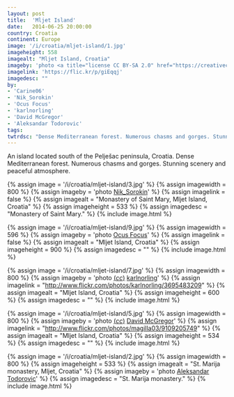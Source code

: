 ```yaml
---
layout: post
title:  'Mljet Island'
date:   2014-06-25 20:00:00
country: Croatia
continent: Europe
image: '/i/croatia/mljet-island/1.jpg'
imageheight: 558
imagealt: "Mljet Island, Croatia"
imageby: 'photo <a title="license CC BY-SA 2.0" href="https://creativecommons.org/licenses/by-sa/2.0/">(<em>cc</em>)</a> <a href="https://flic.kr/p/giEqqj">Carine06</a>'
imagelink: 'https://flic.kr/p/giEqqj'
imagedesc: ""
by:
- 'Carine06'
- 'Nik_Sorokin'
- 'Ocus Focus'
- 'karlnorling'
- 'David McGregor'
- 'Aleksandar Todorovic'
tags:
twtrdsc: "Dense Mediterranean forest. Numerous chasms and gorges. Stunning scenery and peaceful atmosphere."
---
```

An island located south of the Pelješac peninsula, Croatia. Dense Mediterranean forest. Numerous chasms and gorges. Stunning scenery and peaceful atmosphere.

{% assign image = '/i/croatia/mljet-island/3.jpg' %}
{% assign imagewidth = 800 %}
{% assign imageby = 'photo <a href="http://www.bigstockphoto.com/image-32956961/stock-photo-monastery-at-island-mljet-in-croatia">Nik_Sorokin</a>' %}
{% assign imagelink = false %}
{% assign imagealt = "Monastery of Saint Mary, Mljet Island, Croatia" %}
{% assign imageheight = 533 %}
{% assign imagedesc = "Monastery of Saint Mary." %}
{% include image.html %}

{% assign image = '/i/croatia/mljet-island/9.jpg' %}
{% assign imagewidth = 596 %}
{% assign imageby = 'photo <a href="http://www.bigstockphoto.com/image-48769559/stock-photo-two-boats-in-mljet-croatia">Ocus Focus</a>' %}
{% assign imagelink = false %}
{% assign imagealt = "Mljet Island, Croatia" %}
{% assign imageheight = 900 %}
{% assign imagedesc = "" %}
{% include image.html %}

{% assign image = '/i/croatia/mljet-island/7.jpg' %}
{% assign imagewidth = 800 %}
{% assign imageby = 'photo <a title="License: Attribution 2.0 Generic" href="https://creativecommons.org/licenses/by/2.0/">(<em>cc</em>)</a> <a href="http://www.flickr.com/photos/karlnorling/3695483209">karlnorling</a>' %}
{% assign imagelink = "http://www.flickr.com/photos/karlnorling/3695483209" %}
{% assign imagealt = "Mljet Island, Croatia" %}
{% assign imageheight = 600 %}
{% assign imagedesc = "" %}
{% include image.html %}

{% assign image = '/i/croatia/mljet-island/5.jpg' %}
{% assign imagewidth = 800 %}
{% assign imageby = 'photo <a title="License: Attribution-ShareAlike 2.0 Generic" href="https://creativecommons.org/licenses/by-sa/2.0/">(<em>cc</em>)</a> <a href="http://www.flickr.com/photos/magilla03/9109205749">David McGregor</a>' %}
{% assign imagelink = "http://www.flickr.com/photos/magilla03/9109205749" %}
{% assign imagealt = "Mljet Island, Croatia" %}
{% assign imageheight = 534 %}
{% assign imagedesc = "" %}
{% include image.html %}

<!-- img -->
{% assign image = '/i/croatia/mljet-island/2.jpg' %}
{% assign imagewidth = 800 %}
{% assign imageheight = 533 %}
{% assign imagealt = "St. Marija monastery, Mljet, Croatia" %}
{% assign imageby = 'photo <a href="http://www.bigstockphoto.com/image-26001467/stock-photo-st-marija-monastery-on-litle-island-in-national-park-mljet">Aleksandar Todorovic</a>' %}
{% assign imagedesc = "St. Marija monastery." %}
{% include image.html %}